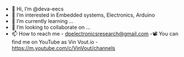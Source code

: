 - 👋 Hi, I’m @deva-eecs
- 👀 I’m interested in Embedded systems, Electronics, Arduino
- 🌱 I’m currently learning ...
- 💞️ I’m looking to collaborate on ...
- 📫 How to reach me - dpelectronicsresearch@gmail.com
-📽️ You can find me on YouTube as Vin Vout.io - https://m.youtube.com/c/VinVout/channels

<!---
deva-eecs/deva-eecs is a ✨ special ✨ repository because its `README.md` (this file) appears on your GitHub profile.
You can click the Preview link to take a look at your changes.
--->
